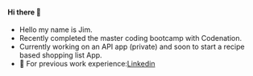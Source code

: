 #### Hi there 👋


<!-- **jadavey91/jadavey91** is a ✨ _special_ ✨ repository because its `README.md` (this file) appears on your GitHub profile.

Here are some ideas to get you started: 
- 🔭 I’m currently working on ...
- 🌱 I’m currently learning ...
- 👯 I’m looking to collaborate on ...
- 🤔 I’m looking for help with ...
- 💬 Ask me about ...
- 📫 How to reach me: ...
- 😄 Pronouns: ...
- ⚡ Fun fact: ...
-->
- Hello my name is Jim.
- Recently completed the master coding bootcamp with Codenation.
- Currently working on an API app (private) and soon to start a recipe based shopping list App. 
- 🔗 For previous work experience:[Linkedin](https://www.linkedin.com/in/james-a-davey/)
